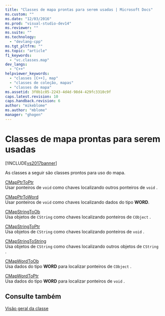 ```yaml
---
title: "Classes de mapa prontas para serem usadas | Microsoft Docs"
ms.custom: ""
ms.date: "12/03/2016"
ms.prod: "visual-studio-dev14"
ms.reviewer: ""
ms.suite: ""
ms.technology: 
  - "devlang-cpp"
ms.tgt_pltfrm: ""
ms.topic: "article"
f1_keywords: 
  - "vc.classes.map"
dev_langs: 
  - "C++"
helpviewer_keywords: 
  - "classes [C++], map"
  - "classes de coleção, mapas"
  - "classes de mapa"
ms.assetid: 3f0b1c05-2243-4d4d-98d4-429fc3310c9f
caps.latest.revision: 10
caps.handback.revision: 6
author: "mikeblome"
ms.author: "mblome"
manager: "ghogen"
---
```

# Classes de mapa prontas para serem usadas
[!INCLUDE[vs2017banner](../assembler/inline/includes/vs2017banner.md)]

As classes a seguir são classes prontos para uso do mapa.  
  
 [CMapPtrToPtr](../mfc/reference/cmapptrtoptr-class.md)  
 Usar ponteiros de `void` como chaves localizando outros ponteiros de `void` .  
  
 [CMapPtrToWord](../mfc/reference/cmapptrtoword-class.md)  
 Usar ponteiros de `void` como chaves localizando dados do tipo **WORD**.  
  
 [CMapStringToOb](../mfc/reference/cmapstringtoob-class.md)  
 Usa objetos de `CString` como chaves localizando ponteiros de `CObject` .  
  
 [CMapStringToPtr](../Topic/CMapStringToPtr%20Class.md)  
 Usa objetos de `CString` como chaves localizando ponteiros de `void` .  
  
 [CMapStringToString](../mfc/reference/cmapstringtostring-class.md)  
 Usa objetos de `CString` como chaves localizando outros objetos de `CString` .  
  
 [CMapWordToOb](../mfc/reference/cmapwordtoob-class.md)  
 Usa dados do tipo **WORD** para localizar ponteiros de `CObject` .  
  
 [CMapWordToPtr](../mfc/reference/cmapwordtoptr-class.md)  
 Usa dados do tipo **WORD** para localizar ponteiros de `void` .  
  
## Consulte também  
 [Visão geral da classe](../mfc/class-library-overview.md)